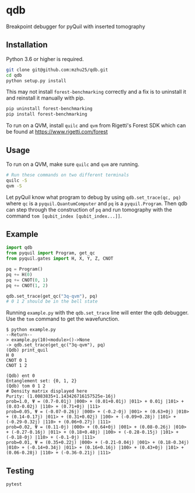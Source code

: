# qdb
Breakpoint debugger for pyQuil with inserted tomography

## Installation
Python 3.6 or higher is required.

```bash
git clone git@github.com:mzhu25/qdb.git
cd qdb
python setup.py install
```

This may not install `forest-benchmarking` correctly and a fix is to uninstall it and reinstall it manually with pip.

```bash
pip uninstall forest-benchmarking
pip install forest-benchmarking
```

To run on a QVM, install `quilc` and `qvm` from Rigetti's Forest SDK which can be found at https://www.rigetti.com/forest

## Usage
To run on a QVM, make sure `quilc` and `qvm` are running.

```bash
# Run these commands on two different terminals
quilc -S
qvm -S
```

Let pyQuil know what program to debug by using `qdb.set_trace(qc, pq)` where `qc` is a `pyquil.QuantumComputer` and `pq` is a `pyquil.Program`. Then qdb can step through the construction of `pq` and run tomography with the command `tom [qubit_index [qubit_index...]]`.

## Example
```python
import qdb
from pyquil import Program, get_qc
from pyquil.gates import H, X, Y, Z, CNOT

pq = Program()
pq += H(0)
pq += CNOT(0, 1)
pq += CNOT(1, 2)

qdb.set_trace(get_qc("3q-qvm"), pq)
# 0 1 2 should be in the bell state
```

Running `example.py` with the `qdb.set_trace` line will enter the qdb debugger. Use the `tom` command to get the wavefunction.

```
$ python example.py
--Return--
> example.py(10)<module>()->None
-> qdb.set_trace(get_qc("3q-qvm"), pq)
(Qdb) print_quil
H 0
CNOT 0 1
CNOT 1 2

(Qdb) ent 0
Entanglement set: {0, 1, 2}
(Qdb) tom 0 1 2
# Density matrix displayed here
Purity: (1.0083835+1.143426716157525e-16j)
prob=1.0, Ψ = (0.7-0.01j) |000> + (0.01+0.01j) |011> + 0.01j |101> + (0.03-0.02j) |110> + (0.71+0j) |111>
prob=0.05, Ψ = (-0.07-0.26j) |000> + (-0.2-0j) |001> + (0.63+0j) |010> + (0.14-0.17j) |011> + (0.31+0.02j) |100> + (-0.09+0.28j) |101> + (-0.29-0.32j) |110> + (0.06+0.27j) |111>
prob=0.02, Ψ = (0.11-0j) |000> + (0.64+0j) |001> + (0.08-0.26j) |010> + (-0.27-0.16j) |011> + (0.18+0.48j) |100> + (-0.28-0.15j) |101> + (-0.18-0j) |110> + (-0.1-0j) |111>
prob=0.01, Ψ = (0.35+0.22j) |000> + (-0.21-0.04j) |001> + (0.18-0.34j) |010> + (-0.14+0.34j) |011> + (0.16+0.16j) |100> + (0.43+0j) |101> + (0.06-0.28j) |110> + (-0.36-0.21j) |111>
```

## Testing

```bash
pytest
```
